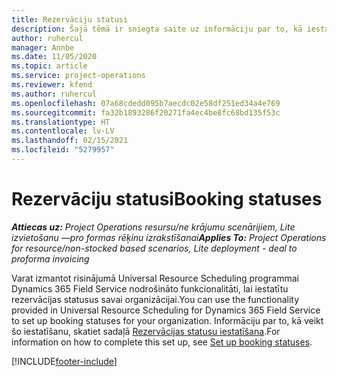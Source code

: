 ```yaml
---
title: Rezervāciju statusi
description: Šajā tēmā ir sniegta saite uz informāciju par to, kā iestatīt rezervācijas statusus risinājumā Project Operations.
author: ruhercul
manager: Annbe
ms.date: 11/05/2020
ms.topic: article
ms.service: project-operations
ms.reviewer: kfend
ms.author: ruhercul
ms.openlocfilehash: 07a68cdedd095b7aecdc02e58df251ed34a4e769
ms.sourcegitcommit: fa32b1893286f20271fa4ec4be8fc68bd135f53c
ms.translationtype: HT
ms.contentlocale: lv-LV
ms.lasthandoff: 02/15/2021
ms.locfileid: "5279957"
---
```

# <a name="booking-statuses"></a><span data-ttu-id="cbe72-103">Rezervāciju statusi</span><span class="sxs-lookup"><span data-stu-id="cbe72-103">Booking statuses</span></span>

<span data-ttu-id="cbe72-104">_**Attiecas uz:** Project Operations resursu/ne krājumu scenārijiem, Lite izvietošanu —pro formas rēķinu izrakstīšanai_</span><span class="sxs-lookup"><span data-stu-id="cbe72-104">_**Applies To:** Project Operations for resource/non-stocked based scenarios, Lite deployment - deal to proforma invoicing_</span></span>

<span data-ttu-id="cbe72-105">Varat izmantot risinājumā Universal Resource Scheduling programmai Dynamics 365 Field Service nodrošināto funkcionalitāti, lai iestatītu rezervācijas statusus savai organizācijai.</span><span class="sxs-lookup"><span data-stu-id="cbe72-105">You can use the functionality provided in Universal Resource Scheduling for Dynamics 365 Field Service to set up booking statuses for your organization.</span></span> <span data-ttu-id="cbe72-106">Informāciju par to, kā veikt šo iestatīšanu, skatiet sadaļā [Rezervācijas statusu iestatīšana](https://docs.microsoft.com/dynamics365/field-service/set-up-booking-statuses).</span><span class="sxs-lookup"><span data-stu-id="cbe72-106">For information on how to complete this set up, see [Set up booking statuses](https://docs.microsoft.com/dynamics365/field-service/set-up-booking-statuses).</span></span>


[!INCLUDE[footer-include](../includes/footer-banner.md)]
